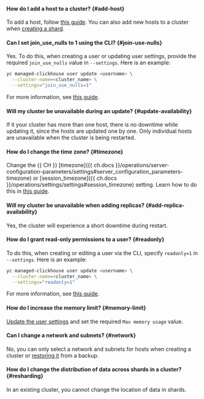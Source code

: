 #### How do I add a host to a cluster? {#add-host}

To add a host, follow [this guide](../../managed-clickhouse/operations/hosts.md#add-host). You can also add new hosts to a cluster when [creating a shard](../../managed-clickhouse/operations/shards.md#add-shard).

#### Can I set join_use_nulls to 1 using the CLI? {#join-use-nulls}

Yes. To do this, when creating a user or updating user settings, provide the required `join_use_nulls` value in `--settings`. Here is an example:

```bash
yc managed-clickhouse user update <username> \
  --cluster-name=<cluster_name> \
  --settings="join_use_nulls=1"
```

For more information, see [this guide](../../managed-clickhouse/operations/cluster-users.md#update-settings).

#### Will my cluster be unavailable during an update? {#update-availability}

If it your cluster has more than one host, there is no downtime while updating it, since the hosts are updated one by one. Only individual hosts are unavailable when the cluster is being restarted.

#### How do I change the time zone? {#timezone}

Change the {{ CH }} [timezone]({{ ch.docs }}/operations/server-configuration-parameters/settings#server_configuration_parameters-timezone) or [session_timezone]({{ ch.docs }}/operations/settings/settings#session_timezone) setting. Learn how to do this in [this guide](../../managed-clickhouse/operations/change-server-level-settings.md#yandex-cloud-interfaces).

#### Will my cluster be unavailable when adding replicas? {#add-replica-availability}

Yes, the cluster will experience a short downtime during restart.

#### How do I grant read-only permissions to a user? {#readonly}

To do this, when creating or editing a user via the CLI, specify `readonly=1` in `--settings`. Here is an example:

```bash
yc managed-clickhouse user update <username> \
  --cluster-name=<cluster_name> \
  --settings="readonly=1"
```

For more information, see [this guide](../../managed-clickhouse/operations/cluster-users.md#update-settings).

#### How do I increase the memory limit? {#memory-limit}

[Update the user settings](../../managed-clickhouse/operations/cluster-users.md#update-settings) and set the required `Max memory usage` value.

#### Can I change a network and subnets? {#network}

No, you can only select a network and subnets for hosts when creating a cluster or [restoring it](../../managed-clickhouse/operations/cluster-backups.md#restore) from a backup.

#### How do I change the distribution of data across shards in a cluster? {#resharding}

In an existing cluster, you cannot change the location of data in shards.
